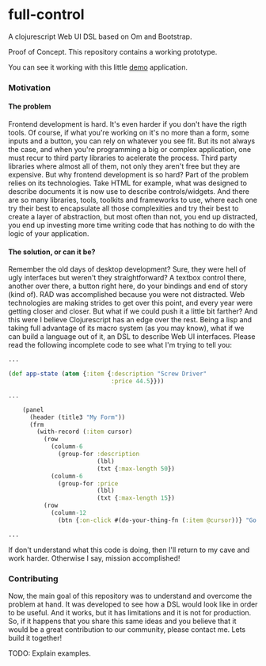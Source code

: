 full-control
============

A clojurescript Web UI DSL based on Om and Bootstrap.

Proof of Concept. This repository contains a working prototype.

You can see it working with this little [demo](http://www.roboli.space/full-control) application.

### Motivation

#### The problem

Frontend development is hard. It's even harder if you don't have the rigth tools. Of course, if what you're working on it's no more than a form, some inputs and a button, you can rely on whatever you see fit. But its not always the case, and when you're programming a big or complex application, one must recur to third party libraries to acelerate the process. Third party libraries where almost all of them, not only they aren't free but they are expensive. But why frontend development is so hard? Part of the problem relies on its technologies. Take HTML for example, what was designed to describe documents it is now use to describe controls/widgets. And there are so many libraries, tools, toolkits and frameworks to use, where each one try their best to encapsulate all those complexities and try their best to create a layer of abstraction, but most often than not, you end up distracted, you end up investing more time writing code that has nothing to do with the logic of your application.

#### The solution, or can it be?

Remember the old days of desktop development? Sure, they were hell of ugly interfaces but weren't they straightforward? A textbox control there, another over there, a button right here, do your bindings and end of story (kind of). RAD was accomplished because you were not distracted. Web technologies are making strides to get over this point, and every year were getting closer and closer. But what if we could push it a little bit farther? And this were I believe Clojurescript has an edge over the rest. Being a lisp and taking full advantage of its macro system (as you may know), what if we can build a language out of it, an DSL to describe Web UI interfaces. Please read the following incomplete code to see what I'm trying to tell you:

```clojure
...

(def app-state (atom {:item {:description "Screw Driver"
                             :price 44.5}}))

...

    (panel
      (header (title3 "My Form"))
      (frm
        (with-record (:item cursor)
          (row
            (column-6
              (group-for :description
                         (lbl)
                         (txt {:max-length 50})
            (column-6
              (group-for :price
                         (lbl)
                         (txt {:max-length 15})
          (row
            (column-12
              (btn {:on-click #(do-your-thing-fn (:item @cursor))} "Go!"))))))

...
```

If don't understand what this code is doing, then I'll return to my cave and work harder. Otherwise I say, mission accomplished!

### Contributing

Now, the main goal of this repository was to understand and overcome the problem at hand. It was developed to see how a DSL would look like in order to be useful. And it works, but it has limitations and it is not for production. So, if it happens that you share this same ideas and you believe that it would be a great contribution to our community, please contact me. Lets build it together!

TODO: Explain examples.
